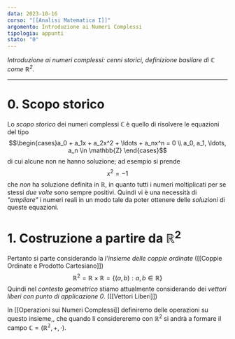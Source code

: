 ```yaml
---
data: 2023-10-16
corso: "[[Analisi Matematica I]]"
argomento: Introduzione ai Numeri Complessi
tipologia: appunti
stato: "0"
---
```

*Introduzione ai numeri complessi: cenni storici, definizione basilare di $\mathbb{C}$ come $\mathbb{R}^2$.*
- - -
# 0. Scopo storico
Lo *scopo storico* dei numeri complessi $\mathbb{C}$ è quello di risolvere le equazioni del tipo $$\begin{cases}a_0 + a_1x + a_2x^2 + \ldots + a_nx^n = 0 \\ a_0, a_1, \ldots, a_n \in \mathbb{Z} \end{cases}$$di cui alcune non ne hanno soluzione; ad esempio si prende $$x^2 = -1$$che *non* ha soluzione definita in $\mathbb{R}$, in quanto tutti i numeri moltiplicati per se stessi *due volte* sono sempre positivi.
Quindi vi è una necessità di *"ampliare"* i numeri reali in un modo tale da poter ottenere delle *soluzioni* di queste equazioni.
# 1. Costruzione a partire da $\mathbb{R}^2$
Pertanto si parte considerando la *l'insieme delle coppie ordinate* ([[Coppie Ordinate e Prodotto Cartesiano]]) $$\mathbb{R}^2 = \mathbb{R} \times \mathbb{R} = \{(a,b): a,b \in \mathbb{R}\}$$
Quindi nel *contesto geometrico* stiamo attualmente considerando dei *vettori liberi con punto di applicazione $0$*. ([[Vettori Liberi]])

In [[Operazioni sui Numeri Complessi]] definiremo delle operazioni su questo insieme,, che quando li considereremo con $\mathbb{R}^2$ si andrà a formare il campo $\mathbb{C} = (\mathbb{R^2}, +, \cdot)$.
